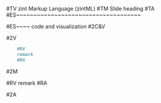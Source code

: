 #TV
zint Markup Language (zintML)
#TM
Slide heading
#TA
#ES~~~~~~~~~~~~~~~~~~~~~~~~~~~~~~~~~~~~



#ES~~~~ code and visualization
#2C&V

#2V

```markdown
    #RV
    remark
    #RA
```

#2M

#RV
remark
#RA

#2A


